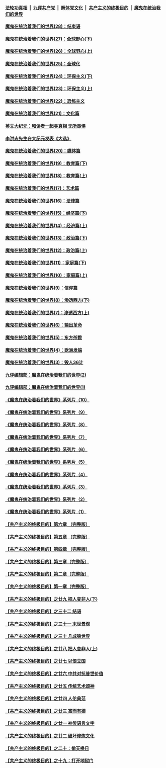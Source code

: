 ####  [法轮功真相](../../../../basic/blob/master/README.md?t=04170602) &nbsp;|&nbsp; [九评共产党](../../../../9ping.md/blob/master/README.md?t=04170602) &nbsp;|&nbsp; [解体党文化](../../../../jtdwh.md/blob/master/README.md?t=04170602)  &nbsp;|&nbsp; [共产主义的终极目的](../../../../gczydzjmd.md/blob/master/README.md?t=04170602) &nbsp;|&nbsp; [魔鬼在统治我们的世界](../../../../mgztzwmdsj.md/blob/master/README.md?t=04170602) 

#### [魔鬼在统治着我们的世界(28)：结束语](../pages/nsc422/n10936246.md?t=04170602) 

#### [魔鬼在统治着我们的世界(27)：全球野心(下)](../pages/nsc422/n10928319.md?t=04170602) 

#### [魔鬼在统治着我们的世界(26)：全球野心(上)](../pages/nsc422/n10900318.md?t=04170602) 

#### [魔鬼在统治着我们的世界(25)：全球化](../pages/nsc422/n10788205.md?t=04170602) 

#### [魔鬼在统治着我们的世界(24)：环保主义(下)](../pages/nsc422/n10695307.md?t=04170602) 

#### [魔鬼在统治着我们的世界(23)：环保主义(上)](../pages/nsc422/n10688613.md?t=04170602) 

#### [魔鬼在统治着我们的世界(22)：恐怖主义](../pages/nsc422/n10614727.md?t=04170602) 

#### [魔鬼在统治着我们的世界(21)：文化篇](../pages/nsc422/n10597706.md?t=04170602) 

#### [英文大纪元：和读者一起寻真相 无所畏惧](../pages/nsc422/n12542027.md?t=04170602) 

#### [李洪志先生在大纪元发表《大选》](../pages/nsc422/n12534746.md?t=04170602) 

#### [魔鬼在统治着我们的世界(20)：媒体篇](../pages/nsc422/n10586579.md?t=04170602) 

#### [魔鬼在统治着我们的世界(19)：教育篇(下)](../pages/nsc422/n10564808.md?t=04170602) 

#### [魔鬼在统治着我们的世界(18)：教育篇(上)](../pages/nsc422/n10526970.md?t=04170602) 

#### [魔鬼在统治着我们的世界(17)：艺术篇](../pages/nsc422/n10499093.md?t=04170602) 

#### [魔鬼在统治着我们的世界(16)：法律篇](../pages/nsc422/n10485969.md?t=04170602) 

#### [魔鬼在统治着我们的世界(15)：经济篇(下)](../pages/nsc422/n10469975.md?t=04170602) 

#### [魔鬼在统治着我们的世界(14)：经济篇(上)](../pages/nsc422/n10457370.md?t=04170602) 

#### [魔鬼在统治着我们的世界(13)：政治篇(下)](../pages/nsc422/n10448270.md?t=04170602) 

#### [魔鬼在统治着我们的世界(12)：政治篇(上)](../pages/nsc422/n10444576.md?t=04170602) 

#### [魔鬼在统治着我们的世界(11)：家庭篇(下)](../pages/nsc422/n10440961.md?t=04170602) 

#### [魔鬼在统治着我们的世界(10)：家庭篇(上)](../pages/nsc422/n10435448.md?t=04170602) 

#### [魔鬼在统治着我们的世界(9)：信仰篇](../pages/nsc422/n10432159.md?t=04170602) 

#### [魔鬼在统治着我们的世界(8)：渗透西方(下)](../pages/nsc422/n10429603.md?t=04170602) 

#### [魔鬼在统治着我们的世界(7)：渗透西方(上)](../pages/nsc422/n10426013.md?t=04170602) 

#### [魔鬼在统治着我们的世界(6)：输出革命](../pages/nsc422/n10421536.md?t=04170602) 

#### [魔鬼在统治着我们的世界(5)：东方杀戮](../pages/nsc422/n10417707.md?t=04170602) 

#### [魔鬼在统治着我们的世界(4)：欧洲发端](../pages/nsc422/n10414890.md?t=04170602) 

#### [魔鬼在统治着我们的世界(3)：毁人36计](../pages/nsc422/n10411583.md?t=04170602) 

#### [九评编辑部：魔鬼在统治着我们的世界(2)](../pages/nsc422/n10410036.md?t=04170602) 

#### [九评编辑部：魔鬼在统治着我们的世界(1)](../pages/nsc422/n10406825.md?t=04170602) 

#### [《魔鬼在统治着我们的世界》系列片（10）](../pages/nsc422/n12292670.md?t=04170602) 

#### [《魔鬼在统治着我们的世界》系列片（9）](../pages/nsc422/n12290859.md?t=04170602) 

#### [《魔鬼在统治着我们的世界》系列片（8）](../pages/nsc422/n12287445.md?t=04170602) 

#### [《魔鬼在统治着我们的世界》系列片（7）](../pages/nsc422/n12283425.md?t=04170602) 

#### [《魔鬼在统治着我们的世界》系列片（6）](../pages/nsc422/n12282314.md?t=04170602) 

#### [《魔鬼在统治着我们的世界》系列片（5）](../pages/nsc422/n12281419.md?t=04170602) 

#### [《魔鬼在统治着我们的世界》系列片（4）](../pages/nsc422/n12274024.md?t=04170602) 

#### [《魔鬼在统治着我们的世界》系列片（3）](../pages/nsc422/n12271322.md?t=04170602) 

#### [《魔鬼在统治着我们的世界》系列片（2）](../pages/nsc422/n12269049.md?t=04170602) 

#### [《魔鬼在统治着我们的世界》系列片（1）](../pages/nsc422/n12267575.md?t=04170602) 

#### [【共产主义的终极目的】第六章 （完整版）](../pages/nsc422/n11428913.md?t=04170602) 

#### [【共产主义的终极目的】第五章 （完整版）](../pages/nsc422/n11428912.md?t=04170602) 

#### [【共产主义的终极目的】第四章 （完整版）](../pages/nsc422/n11428907.md?t=04170602) 

#### [【共产主义的终极目的】第三章（完整版）](../pages/nsc422/n11428848.md?t=04170602) 

#### [【共产主义的终极目的】第二章（完整版）](../pages/nsc422/n11428831.md?t=04170602) 

#### [【共产主义的终极目的】第一章（完整版）](../pages/nsc422/n11417651.md?t=04170602) 

#### [【共产主义的终极目的】之廿九 把人变非人(下)](../pages/nsc422/n11344140.md?t=04170602) 

#### [【共产主义的终极目的】之三十二 结语](../pages/nsc422/n11360535.md?t=04170602) 

#### [【共产主义的终极目的】之三十一 末世景观](../pages/nsc422/n11351129.md?t=04170602) 

#### [【共产主义的终极目的】之三十 几成狼世界](../pages/nsc422/n11348280.md?t=04170602) 

#### [【共产主义的终极目的】之廿八 把人变非人(上)](../pages/nsc422/n11340492.md?t=04170602) 

#### [【共产主义的终极目的】之廿七 以恨立国](../pages/nsc422/n11336944.md?t=04170602) 

#### [【共产主义的终极目的】之廿六 中共对抗普世价值](../pages/nsc422/n11324785.md?t=04170602) 

#### [【共产主义的终极目的】之廿五 传统艺术颂神](../pages/nsc422/n11296396.md?t=04170602) 

#### [【共产主义的终极目的】之廿四 人伦典范](../pages/nsc422/n11296397.md?t=04170602) 

#### [【共产主义的终极目的】之廿三 富而有德](../pages/nsc422/n11283598.md?t=04170602) 

#### [【共产主义的终极目的】之廿一 神传语言文字](../pages/nsc422/n11263265.md?t=04170602) 

#### [【共产主义的终极目的】之廿二 破坏修炼文化](../pages/nsc422/n11245728.md?t=04170602) 

#### [【共产主义的终极目的】之二十：偷天换日](../pages/nsc422/n11238846.md?t=04170602) 

#### [【共产主义的终极目的】之十九：打开地狱门](../pages/nsc422/n11206376.md?t=04170602) 


